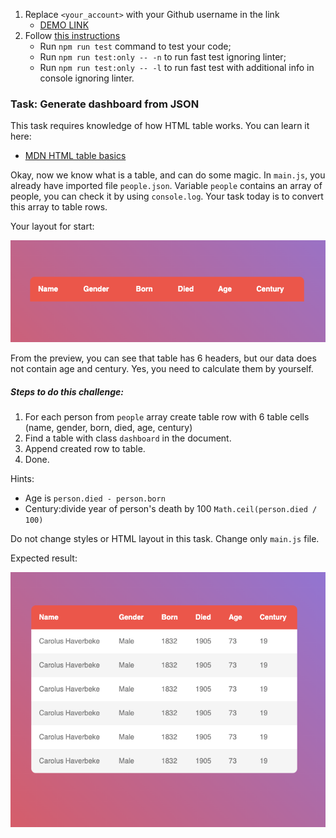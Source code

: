 1. Replace `<your_account>` with your Github username in the link
    - [DEMO LINK](https://liza-strykharchuk.github.io/js_task_generate_table_DOM/)
2. Follow [this instructions](https://mate-academy.github.io/layout_task-guideline/)
    - Run `npm run test` command to test your code;
    - Run `npm run test:only -- -n` to run fast test ignoring linter;
    - Run `npm run test:only -- -l` to run fast test with additional info in console ignoring linter.

### Task: Generate dashboard from JSON

This task requires knowledge of how HTML table works. You can learn it here:
 - [MDN HTML table basics](https://developer.mozilla.org/en-US/docs/Learn/HTML/Tables/Basics)

Okay, now we know what is a table, and can do some magic.
In `main.js`, you already have imported file `people.json`. Variable `people` contains an array of people, you can check it by using `console.log`.
Your task today is to convert this array to table rows.

Your layout for start:

![Preview](./src/images/preview.png)

From the preview, you can see that table has 6 headers, but our data does not contain age and century. Yes, you need to calculate them by yourself.

##### Steps to do this challenge:
1) For each person from `people` array create table row with 6 table cells (name, gender, born, died, age, century)
2) Find a table with class `dashboard` in the document.
3) Append created row to table.
4) Done.

Hints:
- Age is `person.died - person.born`
- Century:divide year of person's death by 100 `Math.ceil(person.died / 100)`

Do not change styles or HTML layout in this task. Change only `main.js` file.

Expected result:

![Preview](./src/images/reference.png)
